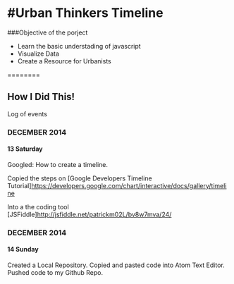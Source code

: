 #Urban Thinkers Timeline
=======================

###Objective of the porject

* Learn the basic understading of javascript
* Visualize Data
* Create a Resource for Urbanists

========

## How I Did This!
Log of events

### DECEMBER 2014
#### 13 Saturday

Googled: How to create a timeline. 

Copied the steps on [Google Developers Timeline Tutorial]<https://developers.google.com/chart/interactive/docs/gallery/timeline>

Into a the coding tool [JSFiddle]<http://jsfiddle.net/patrickm02L/bv8w7mva/24/>

### DECEMBER 2014
#### 14 Sunday

Created a Local Repository. Copied and pasted code into Atom Text Editor. Pushed code to my Github Repo. 
